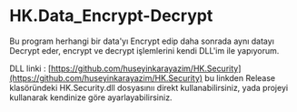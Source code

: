 # HK.Data_Encrypt-Decrypt

Bu program herhangi bir data'yı Encrypt edip daha sonrada aynı datayı Decrypt eder, encrypt ve decrypt işlemlerini kendi DLL'im ile yapıyorum.


DLL linki : [https://github.com/huseyinkarayazim/HK.Security](https://github.com/huseyinkarayazim/HK.Security)  bu linkden Release klasöründeki HK.Security.dll dosyasınıı direkt kullanabilirsiniz, yada projeyi kullanarak kendinize göre ayarlayabilirsiniz.
